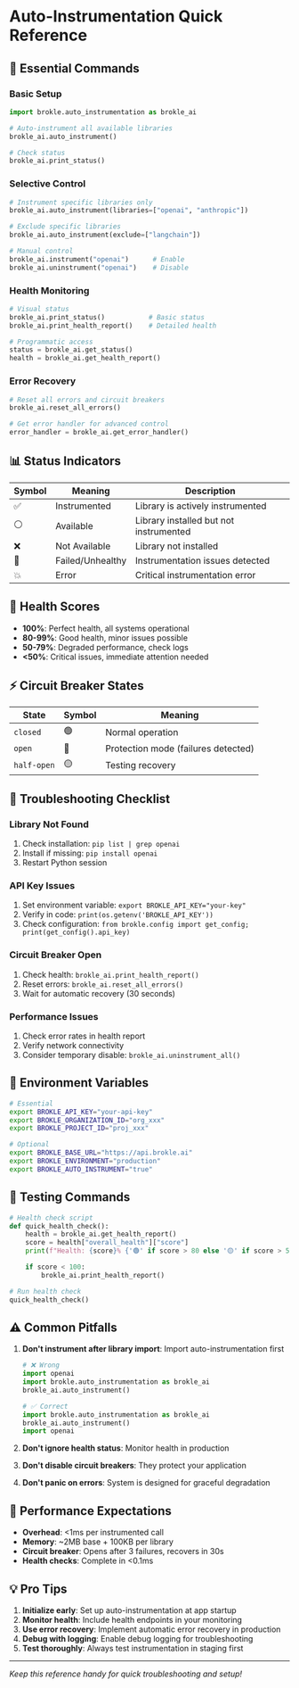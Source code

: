 # Auto-Instrumentation Quick Reference

## 🚀 Essential Commands

### Basic Setup
```python
import brokle.auto_instrumentation as brokle_ai

# Auto-instrument all available libraries
brokle_ai.auto_instrument()

# Check status
brokle_ai.print_status()
```

### Selective Control
```python
# Instrument specific libraries only
brokle_ai.auto_instrument(libraries=["openai", "anthropic"])

# Exclude specific libraries
brokle_ai.auto_instrument(exclude=["langchain"])

# Manual control
brokle_ai.instrument("openai")      # Enable
brokle_ai.uninstrument("openai")    # Disable
```

### Health Monitoring
```python
# Visual status
brokle_ai.print_status()           # Basic status
brokle_ai.print_health_report()    # Detailed health

# Programmatic access
status = brokle_ai.get_status()
health = brokle_ai.get_health_report()
```

### Error Recovery
```python
# Reset all errors and circuit breakers
brokle_ai.reset_all_errors()

# Get error handler for advanced control
error_handler = brokle_ai.get_error_handler()
```

## 📊 Status Indicators

| Symbol | Meaning | Description |
|--------|---------|-------------|
| ✅ | Instrumented | Library is actively instrumented |
| ⚪ | Available | Library installed but not instrumented |
| ❌ | Not Available | Library not installed |
| 🔴 | Failed/Unhealthy | Instrumentation issues detected |
| 💥 | Error | Critical instrumentation error |

## 🏥 Health Scores

- **100%**: Perfect health, all systems operational
- **80-99%**: Good health, minor issues possible
- **50-79%**: Degraded performance, check logs
- **<50%**: Critical issues, immediate attention needed

## ⚡ Circuit Breaker States

| State | Symbol | Meaning |
|-------|--------|---------|
| `closed` | 🟢 | Normal operation |
| `open` | 🔴 | Protection mode (failures detected) |
| `half-open` | 🟡 | Testing recovery |

## 🔧 Troubleshooting Checklist

### Library Not Found
1. Check installation: `pip list | grep openai`
2. Install if missing: `pip install openai`
3. Restart Python session

### API Key Issues
1. Set environment variable: `export BROKLE_API_KEY="your-key"`
2. Verify in code: `print(os.getenv('BROKLE_API_KEY'))`
3. Check configuration: `from brokle.config import get_config; print(get_config().api_key)`

### Circuit Breaker Open
1. Check health: `brokle_ai.print_health_report()`
2. Reset errors: `brokle_ai.reset_all_errors()`
3. Wait for automatic recovery (30 seconds)

### Performance Issues
1. Check error rates in health report
2. Verify network connectivity
3. Consider temporary disable: `brokle_ai.uninstrument_all()`

## 📝 Environment Variables

```bash
# Essential
export BROKLE_API_KEY="your-api-key"
export BROKLE_ORGANIZATION_ID="org_xxx"
export BROKLE_PROJECT_ID="proj_xxx"

# Optional
export BROKLE_BASE_URL="https://api.brokle.ai"
export BROKLE_ENVIRONMENT="production"
export BROKLE_AUTO_INSTRUMENT="true"
```

## 🧪 Testing Commands

```python
# Health check script
def quick_health_check():
    health = brokle_ai.get_health_report()
    score = health["overall_health"]["score"]
    print(f"Health: {score}% {'🟢' if score > 80 else '🟡' if score > 50 else '🔴'}")

    if score < 100:
        brokle_ai.print_health_report()

# Run health check
quick_health_check()
```

## ⚠️ Common Pitfalls

1. **Don't instrument after library import**: Import auto-instrumentation first
   ```python
   # ❌ Wrong
   import openai
   import brokle.auto_instrumentation as brokle_ai
   brokle_ai.auto_instrument()

   # ✅ Correct
   import brokle.auto_instrumentation as brokle_ai
   brokle_ai.auto_instrument()
   import openai
   ```

2. **Don't ignore health status**: Monitor health in production
3. **Don't disable circuit breakers**: They protect your application
4. **Don't panic on errors**: System is designed for graceful degradation

## 🎯 Performance Expectations

- **Overhead**: <1ms per instrumented call
- **Memory**: ~2MB base + 100KB per library
- **Circuit breaker**: Opens after 3 failures, recovers in 30s
- **Health checks**: Complete in <0.1ms

## 💡 Pro Tips

1. **Initialize early**: Set up auto-instrumentation at app startup
2. **Monitor health**: Include health endpoints in your monitoring
3. **Use error recovery**: Implement automatic error recovery in production
4. **Debug with logging**: Enable debug logging for troubleshooting
5. **Test thoroughly**: Always test instrumentation in staging first

---

*Keep this reference handy for quick troubleshooting and setup!*